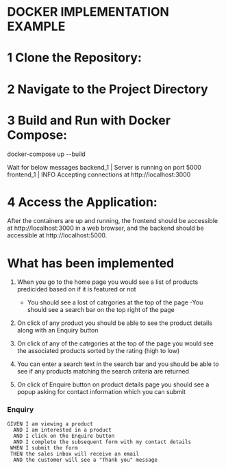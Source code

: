 # DOCKER IMPLEMENTATION EXAMPLE

# 1 Clone the Repository:

# 2 Navigate to the Project Directory

# 3 Build and Run with Docker Compose:
docker-compose up --build

Wait for below messages
backend_1   | Server is running on port 5000
frontend_1  |  INFO  Accepting connections at http://localhost:3000

# 4 Access the Application:
After the containers are up and running, the frontend should be accessible at http://localhost:3000 in a web browser, and the backend should be accessible at http://localhost:5000.

# What has been implemented
1. When you go to the home page you would see a list of products predicided based on if it is featured or not
    - You should see a lost of catrgories at the top of the page
    -You should see a search bar on the top right of the page

2. On click of any product you should be able to see the product details along with an Enquiry button

3. On click of any of the catrgories at the top of the page you would see the associated products sorted by the rating (high to low)

4. You can enter a search text in the search bar and you should be able to see if any products matching the search criteria are returned

5. On click of Enquire button on product details page you should see a popup asking for contact information which you can submit

### Enquiry
```
GIVEN I am viewing a product
  AND I am interested in a product 
  AND I click on the Enquire button
  AND I complete the subsequent form with my contact details
 WHEN I submit the form
 THEN the sales inbox will receive an email
  AND the customer will see a "Thank you" message
```